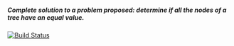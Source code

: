 ##### Complete solution to a problem proposed: determine if all the nodes of a tree have an equal value.

[![Build Status](https://travis-ci.org/goodwid/problem-solution.svg?branch=master)](https://travis-ci.org/goodwid/problem-solution)
